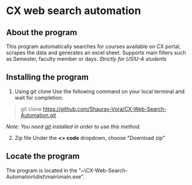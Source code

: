 # CX web search automation
## About the program
This program automatically searches for courses available on CX portal, scrapes the data and generates an excel sheet. Supports main filters such as Semester, faculty member or days. *Strictly for USIU-A students*

## Installing the program
1. Using git clone
Use the following command on your local terminal and wait for completion:
>git clone https://github.com/Shaurav-Vora/CX-Web-Search-Automation.git

*Note: You need [git](https://git-scm.com/downloads) installed in order to use this method.* 

2. Zip file
Under the **<> code** dropdown, choose "Download zip"

## Locate the program
The program is located in the "~\CX-Web-Search-Automation\dist\main\main.exe".
